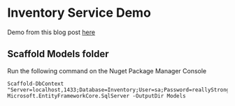 # Inventory Service Demo

Demo from this blog post [here](https://www.syncfusion.com/blogs/post/how-to-build-crud-rest-apis-with-asp-net-core-3-1-and-entity-framework-core-create-jwt-tokens-and-secure-apis.aspx)
## Scaffold Models folder
Run the following command on the Nuget Package Manager Console
```
Scaffold-DbContext "Server=localhost,1433;Database=Inventory;User=sa;Password=reallyStrongPwd123;Trusted_Connection=False" Microsoft.EntityFrameworkCore.SqlServer -OutputDir Models
```